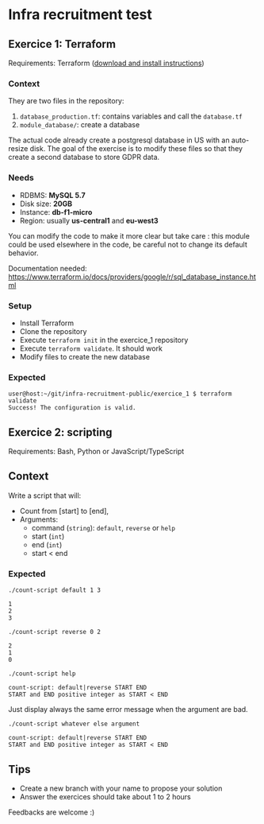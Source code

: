 # Infra recruitment test

## Exercice 1: Terraform

Requirements: Terraform ([download and install instructions](https://www.terraform.io/downloads.html))

### Context

They are two files in the repository:

1. `database_production.tf`: contains variables and call the `database.tf`
2. `module_database/`: create a database

The actual code already create a postgresql database in US with an auto-resize disk. 
The goal of the exercise is to modify these files so that they create a second database to store GDPR data.

### Needs

- RDBMS: **MySQL 5.7**
- Disk size: **20GB**
- Instance: **db-f1-micro**
- Region: usually **us-central1** and **eu-west3**

You can modify the code to make it more clear but take care : this module could be used elsewhere in the code, be careful not to change its default behavior.

Documentation needed: https://www.terraform.io/docs/providers/google/r/sql_database_instance.html

### Setup

- Install Terraform
- Clone the repository
- Execute `terraform init` in the exercice_1 repository
- Execute `terraform validate`. It should work
- Modify files to create the new database

### Expected

```
user@host:~/git/infra-recruitment-public/exercice_1 $ terraform validate
Success! The configuration is valid.
```

## Exercice 2: scripting

Requirements: Bash, Python or JavaScript/TypeScript

## Context

Write a script that will:

- Count from [start] to [end],
- Arguments:
  - command (`string`): `default`, `reverse` or `help`
  - start (`int`)
  - end (`int`)
  - start < end

### Expected

```
./count-script default 1 3

1
2
3
```

```
./count-script reverse 0 2

2
1
0
```

```
./count-script help

count-script: default|reverse START END
START and END positive integer as START < END
```

Just display always the same error message when the argument are bad.
```
./count-script whatever else argument 

count-script: default|reverse START END
START and END positive integer as START < END
```

## Tips

- Create a new branch with your name to propose your solution
- Answer the exercices should take about 1 to 2 hours

Feedbacks are welcome :)
